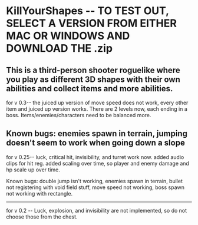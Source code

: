 # KillYourShapes -- TO TEST OUT, SELECT A VERSION FROM EITHER MAC OR WINDOWS AND DOWNLOAD THE .zip
This is a third-person shooter roguelike where you play as different 3D shapes with their own abilities and collect items and more abilities.
-------------------------------------------------------------------------------------------------------------
for v 0.3-- the juiced up version of move speed does not work, every other item and juiced up version works. There are 2 levels now, each ending in a boss. Items/enemies/characters need to be balanced more.

Known bugs: enemies spawn in terrain, jumping doesn't seem to work when going down a slope
-------------------------------------------------------------------------------------------------------------
for v 0.25-- luck, critical hit, invisibility, and turret work now. added audio clips for hit reg. added scaling over time, so player and enemy damage and hp scale up over time.

Known bugs: double jump isn't working, enemies spawn in terrain, bullet not registering with void field stuff, move speed not working, boss spawn not working with rectangle.


-------------------------------------------------------------------------------------------------------------
for v 0.2 -- Luck, explosion, and invisibility are not implemented, so do not choose those from the chest.

